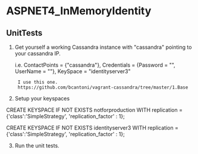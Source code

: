 # ASPNET4_InMemoryIdentity

## UnitTests

1. Get yourself a working Cassandra instance with "cassandra" pointing to your cassandra IP.

	i.e.
		ContactPoints =  {"cassandra"},
        Credentials =  {Password = "", UserName = ""},
        KeySpace = "identityserver3"

		I use this one.
		https://github.com/bcantoni/vagrant-cassandra/tree/master/1.Base
		

2. Setup your keyspaces

CREATE KEYSPACE IF NOT EXISTS notforproduction
WITH replication = {'class':'SimpleStrategy', 'replication_factor' : 1};

CREATE KEYSPACE IF NOT EXISTS identityserver3
WITH replication = {'class':'SimpleStrategy', 'replication_factor' : 1};

3. Run the unit tests.